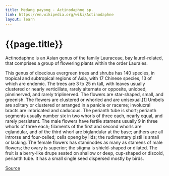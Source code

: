 ```yaml
---
title: Medang payong - Actinodaphne sp.
link: https://en.wikipedia.org/wiki/Actinodaphne
layout: learn
---
```

# {{page.title}}

Actinodaphne is an Asian genus of the family Lauraceae, bay laurel-related, that comprises a group of flowering plants within the order Laurales.

This genus of dioecious evergreen trees and shrubs has 140 species, in tropical and subtropical regions of Asia, with 17 Chinese species, 13 of which are endemic. The trees are 3 to 25 m tall, with leaves usually clustered or nearly verticillate, rarely alternate or opposite, unlobed, pinninerved, and rarely triplinerved. The flowers are star-shaped, small, and greenish. The flowers are clustered or whorled and are unisexual.[1] Umbels are solitary or clustered or arranged in a panicle or raceme; involucral bracts are imbricated and caducous. The perianth tube is short; perianth segments usually number six in two whorls of three each, nearly equal, and rarely persistent. The male flowers have fertile stamens usually 9 in three whorls of three each; filaments of the first and second whorls are eglandular, and of the third whorl are biglandular at the base; anthers are all introrse and four-celled; cells openg by lids; the rudimentary pistil is small or lacking. The female flowers has staminodes as many as stamens of male flowers; the ovary is superior; the stigma is shield-shaped or dilated. The fruit is a berry-like drupe seated on shallow or deep, cup-shaped or discoid, perianth tube. It has a small single seed dispersed mostly by birds.

[Source](page.link)
